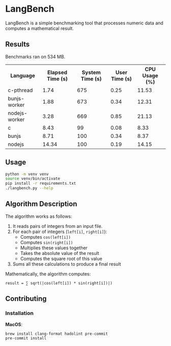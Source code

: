 # LangBench

LangBench is a simple benchmarking tool that processes numeric data and computes a mathematical result.

## Results

Benchmarks ran on 534 MB.

<table><tr><th>Language</th><th>Elapsed Time (s)</th><th>System Time (s)</th><th>User Time (s)</th><th>CPU Usage (%)</th></tr><tr><td>c-pthread</td><td>1.74</td><td>675</td><td>0.25</td><td>11.53</td><tr><td>bunjs-worker</td><td>1.88</td><td>673</td><td>0.34</td><td>12.31</td><tr><td>nodejs-worker</td><td>3.28</td><td>669</td><td>0.85</td><td>21.13</td><tr><td>c</td><td>8.43</td><td>99</td><td>0.08</td><td>8.33</td><tr><td>bunjs</td><td>8.71</td><td>100</td><td>0.34</td><td>8.37</td><tr><td>nodejs</td><td>14.34</td><td>100</td><td>0.19</td><td>14.15</td></table>

## Usage

```bash
python -m venv venv
source venv/bin/activate
pip install -r requirements.txt
./langbench.py --help
```

## Algorithm Description

The algorithm works as follows:

1. It reads pairs of integers from an input file.
2. For each pair of integers (`left[i]`, `right[i]`):
   - Computes `cos(left[i])`
   - Computes `sin(right[i])`
   - Multiplies these values together
   - Takes the absolute value of the result
   - Computes the square root of this value
3. Sums all these calculations to produce a final result

Mathematically, the algorithm computes:

```
result = ∑ sqrt(|cos(left[i]) * sin(right[i])|)
```

## Contributing

### Installation

**MacOS**:

```bash
brew install clang-format hadolint pre-commit
pre-commit install
```
